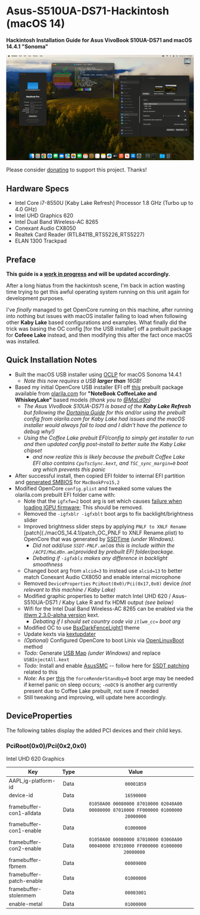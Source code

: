 

# Asus-S510UA-DS71-Hackintosh (macOS 14)
**Hackintosh Installation Guide for Asus VivoBook S10UA-DS71 and macOS 14.4.1 "Sonoma"**
<p align="center" style="margin:0 auto !important;text-align:center !important;"><img src="Images/Asus-S510UA-DS71-Hackintosh-14.4.1.png"></p>

Please consider [donating](https://paypal.me/djouija) to support this project. Thanks!

## Hardware Specs
- Intel Core i7-8550U [Kaby Lake Refresh] Processor 1.8 GHz (Turbo up to 4.0 GHz)
- Intel UHD Graphics 620
- Intel Dual Band Wireless-AC 8265
- Conexant Audio CX8050
- Realtek Card Reader (RTL8411B_RTS5226_RTS5227)
- ELAN 1300 Trackpad

## Preface
**This guide is a <u>work in progress</u> and will be updated accordingly.**

After a long hiatus from the hackintosh scene, I'm back in action wasting time trying to get this awful operating system running on this unit again for development purposes.

I've _finally_ managed to get OpenCore running on this machine, after running into nothing but issues with macOS installer failing to load when following other **Kaby Lake** based configurations and examples.  What finally did the trick was basing the OC config [for the USB installer] off a prebuilt package for **Cofeee Lake** instead, and then modifying this after the fact once macOS was installed.

## Quick Installation Notes

- Built the macOS USB installer using [OCLP](https://dortania.github.io/OpenCore-Legacy-Patcher/INSTALLER.html) for macOS Sonoma 14.4.1
	-  _Note this now requires a USB **larger than** 16GB!_
- Based my initial OpenCore USB installer EFI off [this](https://olarila.com/files/OPENCORE1/EFI.Opencore.NoteBook.Coffee.Lake.Whiskey.Lake.zip) prebuilt package available from [olarila.com](https://www.olarila.com/topic/5676-hackintosh-efi-folder-with-clover-and-opencore/) for **"NoteBook CoffeeLake and WhiskeyLake"** based models  _(thank you to [@MaLd0n](https://github.com/MaLd0n))_
	- _The Asus VivoBook S10UA-DS71 is based of the **Kaby Lake Refresh** but following the [Dortainia Guide](https://dortania.github.io/OpenCore-Install-Guide/config-laptop.plist/kaby-lake.html) for this and/or using the prebuilt config from olarila.com for Kaby Lake had issues and the macOS installer would always fail to load and I didn't have the patience to debug why!)_
	- _Using the Coffee Lake prebuit EFI/config to simply get installer to run and then updated config post-install to better suite the Kaby Lake chipset_
		- _and now realize this is likely because the prebuilt Coffee Lake EFI also contains `CpuTscSync.kext`, and `TSC_sync_margin=0` boot arg which prevents this panic_
- After successful install, then copied EFI folder to internal EFI partition and [generated SMBIOS](https://github.com/corpnewt/GenSMBIOS) for `MacBookPro15,2`
- Modified OpenCore `config.plist` and tweaked some values the olarila.com prebuilt EFI folder came with: 
	- Note that the `igfxfw=2` boot arg is set which causes [ failure when loading IGPU firmware](https://elitemacx86.com/threads/how-to-improve-igpu-performance-intel-graphics-on-macos.1059/); This should be removed.
	- Removed the `-igfxblr -igfxblt` boot args to fix backlight/brightness slider
	- Improved brightness slider steps by applying `PNLF to XNLF Rename` [patch](./macOS_14.4.1/patch_OC_PNLF to XNLF Rename.plist) to OpenCore that was generated by [SSDTime](https://github.com/corpnewt/SSDTTime) _(under Windows)_.
		- _Did not add/use `SSDT-PNLF.aml`as this is include within the `/ACPI/MaLd0n.aml`provided by prebuilt EFI folder/package._
		- _Debating if `-igfxbls` makes any difference in backlight smoothness_
	- Changed boot arg from `alcid=3` to instead use `alcid=13` to better match Conexant Audio CX8050 and enable internal microphone
	- Removed `DeviceProperties` `PciRoot(0x0)/Pci(0x17,0x0)` device _(not relevant to this machine / Kaby Lake)_
	- Modified graphic properties to better match Intel UHD 620 / Asus-S510UA-DS71 / Kaby Lake R and fix HDMI output _(see below)_
	- Wifi for the Intel Dual Band Wireless-AC 8265 can be enabled via the [itlwm 2.3.0-alpha version](https://github.com/OpenIntelWireless/itlwm/releases/tag/v2.3.0-alpha) kext.
		- _Debating if I should set country code via `itlwm_cc=` boot arg_
	- Modified OC to use [BsxDarkFenceLight1](https://github.com/blackosx/BsxDarkFenceLight1) theme
	- Update kexts via [kextupdater](https://github.com/MacThings/kextupdater)
	- _(Optional)_ Configured OpenCore to boot Linix via [OpenLinuxBoot](OpenLinuxBoot) method
	- _Todo:_ Generate [USB Map](https://github.com/corpnewt/USBMap) _(under Windows)_ and replace `USBInjectAll.kext`
	- _Todo:_ Install and enable [AsusSMC](https://github.com/hieplpvip/AsusSMC) -- follow here for [SSDT patching](https://github.com/hieplpvip/AsusSMC/issues/93) related to this
	- _Note:_ As per [this](https://dortania.github.io/OpenCore-Post-Install/universal/sleep.html#fixing-gpus) the `forceRenderStandby=0` boot arge may be needed if kernel panic on sleep occurs; `-noDC9` is another arg currently present due to Coffee Lake prebuilt, not sure if needed
	- Still tweaking and improving, will update here accordingly.

## DeviceProperties

The following tables display the added PCI devices and their child keys.


### PciRoot(0x0)/Pci(0x2,0x0)

Intel UHD 620 Graphics

| **Key**                  | **Type** |   **Value**  |
|--------------------------|:--------:|:------------:|
| AAPL,ig-platform-id      |   Data   | ``00001B59`` |
| device-id                |   Data   | ``16590000`` |
| framebuffer-con1-alldata |   Data   | ``01050A00 00080000 87010000 02040A00 00080000 87010000 FF000000 01000000 20000000`` |
| framebuffer-con1-enable  |   Data   | ``01000000`` |
| framebuffer-con2-enable  |   Data   | ``01050A00 00080000 87010000 03060A00 00040000 87010000 FF000000 01000000 20000000 `` |
| framebuffer-fbmem        |   Data   | ``00009000`` |
| framebuffer-patch-enable |   Data   | ``01000000`` |
| framebuffer-stolenmem    |   Data   | ``00003001`` |
| enable-metal             |   Data   | ``01000000`` |
